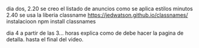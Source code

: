 dia dos, 2.20 se creo el listado de anuncios
como se aplica estilos minutos 2.40 se usa la liberia classname https://jedwatson.github.io/classnames/ instalacioon
npm install classnames

dia 4 a partir de las 3... horas explica como de debe hacer la pagina de detalla. hasta el final del video.
